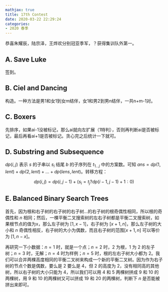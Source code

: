 ```yaml
---
mathjax: true
title: 17th Contest
date: 2020-03-22 22:29:24
categories:
- 2020 春季
---
```


恭喜朱耀辰，陆宗泽，王烨欢分别冠亚季军，？获得集训队外第一。

## A. Save Luke

签到。

## B. Ciel and Dancing

构造。一种方法是男1和女1到女m结伴，女1和男2到男n结伴，一共n+m-1对。

## C. Boxers

先排序，如果ai-1没被标记，那么ai就向左扩展（1特判），否则再判断ai是否被标记，最后再看ai+1是否被标记。贪心完之后统计一下就可。

## D. Substring and Subsequence

$dp(i, j)$ 表示 $s$ 的子串以 $s_i$ 结尾 $b$ 的子序列在 $t_{1 \dots j}$ 中的方案数。可知 $ans=dp(1,lent)+dp(2,lent)+ \dots + dp(lens,lent)$。转移方程：

$$dp(i, j)=dp(i,j-1)+(s_i=t_j ? dp(i-1,j-1) + 1:0)$$

## E. Balanced Binary Search Trees

首先，因为根和右子树的右子树的右子树...的右子树的根奇偶性相同，所以根的奇偶性和 $n$ 相同；然后，一棵平衡二叉搜索树的左右子树都是平衡二叉搜索树，如果根节点的值为x，那么左子树为 $[1,x-1]$，右子树为 $[x+1,n]$，那么左子树的大小和 $n$ 奇偶性相反，右子树的大小为偶数，而且右子树的范围$[x+1,n]$ 可以等价为 $[1,n-x]$。

再研究一下小数据：$n=1$ 时，就是一个点；$n=2$ 时，$2$ 为根，$1$ 为 $2$ 的左子树；$n=3$ 时，无解；$n=4$ 时为样例；$n=5$ 时，根的左右子树大小都为 $2$。我们可以合并两棵高度相同的平衡二叉树来构成一个新的平衡二叉树。因为作为右子树的节点个数是偶数，要么是 $2$ 要么是 $4$，但 $2$ 的高度为 $2$，没有相同高的其他树，所以右子树的大小只能为 $4$，所以我们可以用 $4$ 和 $5$ 两棵树拼成 $9$ 和 $10$ 的两棵树，用 $9$ 和 $10$ 的两棵树又可以拼成 $19$ 和 $20$ 的两棵树，判断下 $n$ 是否能被拼出来即可。
